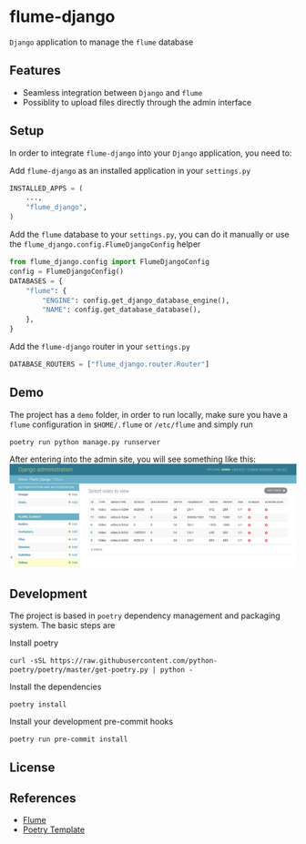 # flume-django
`Django` application to manage the `flume` database

## Features
* Seamless integration between `Django` and `flume`
* Possiblity to upload files directly through the admin interface

## Setup
In order to integrate `flume-django` into your `Django` application, you need to:

Add `flume-django` as an installed application in your `settings.py`
```python
INSTALLED_APPS = (
    ...,
    "flume_django",
)
```

Add the `flume` database to your `settings.py`, you can do it manually or use the `flume_django.config.FlumeDjangoConfig` helper

```python
from flume_django.config import FlumeDjangoConfig
config = FlumeDjangoConfig()
DATABASES = {
    "flume": {
        "ENGINE": config.get_django_database_engine(),
        "NAME": config.get_database_database(),
    },
}
```

Add the `flume-django` router in your `settings.py`
```python
DATABASE_ROUTERS = ["flume_django.router.Router"]
```

## Demo
The project has a `demo` folder, in order to run locally, make sure you have a `flume` configuration in `$HOME/.flume` or `/etc/flume` and simply run

```shell
poetry run python manage.py runserver
```
After entering into the admin site, you will see something like this:
![Admin Video](demo/admin-video.png)

## Development
The project is based in `poetry` dependency management and packaging system. The basic steps are

Install poetry
```
curl -sSL https://raw.githubusercontent.com/python-poetry/poetry/master/get-poetry.py | python -
```

Install the dependencies
```
poetry install
```

Install your development pre-commit hooks
```
poetry run pre-commit install
```

## License
## References
* [Flume](https://github.com/turran/flume)
* [Poetry Template](https://github.com/yunojuno/poetry-template)
